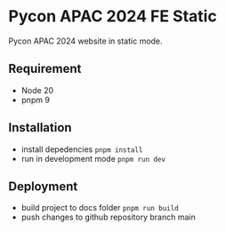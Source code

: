 # Pycon APAC 2024 FE Static
Pycon APAC 2024 website in static mode.

## Requirement
- Node 20
- pnpm 9

## Installation
- install depedencies `pnpm install`
- run in development mode `pnpm run dev`

## Deployment
- build project to docs folder `pnpm run build`
- push changes to github repository branch main
